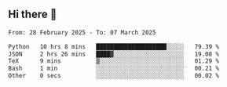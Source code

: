 ## Hi there 👋

<!--
**Bojupi/Bojupi** is a ✨ _special_ ✨ repository because its `README.md` (this file) appears on your GitHub profile.

Here are some ideas to get you started:

- 🔭 I’m currently working on ...
- 🌱 I’m currently learning ...
- 👯 I’m looking to collaborate on ...
- 🤔 I’m looking for help with ...
- 💬 Ask me about ...
- 📫 How to reach me: ...
- 😄 Pronouns: ...
- ⚡ Fun fact: ...
-->

<!--START_SECTION:waka-->

```txt
From: 28 February 2025 - To: 07 March 2025

Python   10 hrs 8 mins   ████████████████████░░░░░   79.39 %
JSON     2 hrs 26 mins   ████▓░░░░░░░░░░░░░░░░░░░░   19.08 %
TeX      9 mins          ▒░░░░░░░░░░░░░░░░░░░░░░░░   01.29 %
Bash     1 min           ░░░░░░░░░░░░░░░░░░░░░░░░░   00.21 %
Other    0 secs          ░░░░░░░░░░░░░░░░░░░░░░░░░   00.02 %
```

<!--END_SECTION:waka-->
